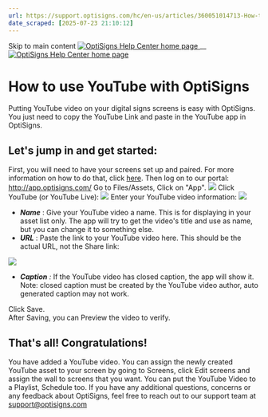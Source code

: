 ```yaml
---
url: https://support.optisigns.com/hc/en-us/articles/360051014713-How-to-use-YouTube-with-OptiSigns
date_scraped: [2025-07-23 21:10:12]
---
```


Skip to main content
[ ![OptiSigns Help Center home page](/hc/theming_assets/01HZKNYSEQ6GRC01C0J27PZ3RC) ](/hc/en-us "Home")
__
[ ![OptiSigns Help Center home page](/hc/theming_assets/01HZKNYSEQ6GRC01C0J27PZ3RC) ](/hc/en-us "Home")
#  How to use YouTube with OptiSigns 
Putting YouTube video on your digital signs screens is easy with OptiSigns.  
You just need to copy the YouTube Link and paste in the YouTube app in OptiSigns.
## **Let's jump in and get started:**
First, you will need to have your screens set up and paired. For more information on how to do that, click [here](https://www.optisigns.com/blog/how-to-set-up-digital-signs-with-optisigns-and-amazon-fire-tv).
Then log on to our portal: <http://app.optisigns.com/>
Go to Files/Assets, Click on "App".
[![](/hc/article_attachments/26482420798611)](/hc/article_attachments/26482420798611)
Click YouTube (or YouTube Live):
[![](/hc/article_attachments/360077769013)](/hc/article_attachments/360077769013)
Enter your YouTube video information:
[![](/hc/article_attachments/360076614294)](/hc/article_attachments/360076614294)
  * **_Name_** : Give your YouTube video a name. This is for displaying in your asset list only. The app will try to get the video's title and use as name, but you can change it to something else.
  * **_URL_** : Paste the link to your YouTube video here. This should be the actual URL, not the Share link:


[![](/hc/article_attachments/39392515861395)](/hc/article_attachments/39392515861395)
  * _**Caption** :_ If the YouTube video has closed caption, the app will show it. Note: closed caption must be created by the YouTube video author, auto generated caption may not work. 


Click Save.  
After Saving, you can Preview the video to verify.  
  

## **That's all! Congratulations!**
You have added a YouTube video.
You can assign the newly created YouTube asset to your screen by going to Screens, click Edit screens and assign the wall to screens that you want.
You can put the YouTube Video to a Playlist, Schedule too.
If you have any additional questions, concerns or any feedback about OptiSigns, feel free to reach out to our support team at [support@optisigns.com](mailto:support@optisigns.com)
